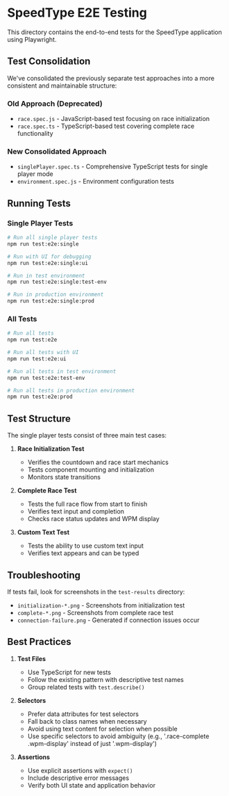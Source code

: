 # SpeedType E2E Testing

This directory contains the end-to-end tests for the SpeedType application using Playwright.

## Test Consolidation

We've consolidated the previously separate test approaches into a more consistent and maintainable structure:

### Old Approach (Deprecated)
- `race.spec.js` - JavaScript-based test focusing on race initialization
- `race.spec.ts` - TypeScript-based test covering complete race functionality

### New Consolidated Approach
- `singlePlayer.spec.ts` - Comprehensive TypeScript tests for single player mode
- `environment.spec.js` - Environment configuration tests

## Running Tests

### Single Player Tests

```bash
# Run all single player tests
npm run test:e2e:single

# Run with UI for debugging
npm run test:e2e:single:ui

# Run in test environment 
npm run test:e2e:single:test-env

# Run in production environment
npm run test:e2e:single:prod
```

### All Tests

```bash
# Run all tests
npm run test:e2e

# Run all tests with UI
npm run test:e2e:ui

# Run all tests in test environment
npm run test:e2e:test-env

# Run all tests in production environment
npm run test:e2e:prod
```

## Test Structure

The single player tests consist of three main test cases:

1. **Race Initialization Test**
   - Verifies the countdown and race start mechanics
   - Tests component mounting and initialization
   - Monitors state transitions

2. **Complete Race Test**
   - Tests the full race flow from start to finish
   - Verifies text input and completion
   - Checks race status updates and WPM display

3. **Custom Text Test**
   - Tests the ability to use custom text input
   - Verifies text appears and can be typed

## Troubleshooting

If tests fail, look for screenshots in the `test-results` directory:
- `initialization-*.png` - Screenshots from initialization test
- `complete-*.png` - Screenshots from complete race test
- `connection-failure.png` - Generated if connection issues occur

## Best Practices

1. **Test Files**
   - Use TypeScript for new tests
   - Follow the existing pattern with descriptive test names
   - Group related tests with `test.describe()`

2. **Selectors**
   - Prefer data attributes for test selectors
   - Fall back to class names when necessary
   - Avoid using text content for selection when possible
   - Use specific selectors to avoid ambiguity (e.g., '.race-complete .wpm-display' instead of just '.wpm-display')

3. **Assertions**
   - Use explicit assertions with `expect()`
   - Include descriptive error messages
   - Verify both UI state and application behavior 